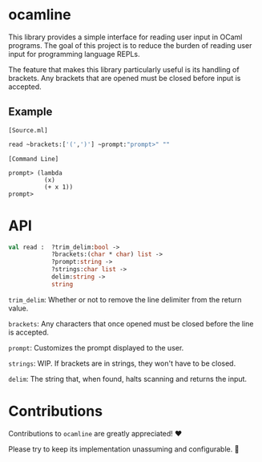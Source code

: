 # ocamline

This library provides a simple interface for reading user input
in OCaml programs. The goal of this project is to reduce the
burden of reading user input for programming language REPLs.

The feature that makes this library particularly useful is its handling of
brackets. Any brackets that are opened must be closed before input is accepted.


## Example

`[Source.ml]`
```ocaml
read ~brackets:['(',')'] ~prompt:"prompt>" ""
```
`[Command Line]`
```
prompt> (lambda
          (x)
          (+ x 1))
prompt>
```


# API

```ocaml
val read :  ?trim_delim:bool ->
            ?brackets:(char * char) list ->
            ?prompt:string ->
            ?strings:char list ->
            delim:string ->
            string
```
`trim_delim`: Whether or not to remove the line delimiter from the
return value.

`brackets`: Any characters that once opened must be closed before the line is
accepted.

`prompt`: Customizes the prompt displayed to the user.

`strings`: WIP. If brackets are in strings, they won't have to be closed.

`delim`: The string that, when found, halts scanning and returns the input.

# Contributions

Contributions to `ocamline` are greatly appreciated! ❤️

Please try to keep its implementation unassuming and configurable. 🙂
